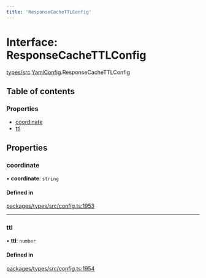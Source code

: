 ```yaml
---
title: 'ResponseCacheTTLConfig'
---
```


# Interface: ResponseCacheTTLConfig

[types/src](../modules/types_src).[YamlConfig](../modules/types_src.YamlConfig).ResponseCacheTTLConfig

## Table of contents

### Properties

- [coordinate](types_src.YamlConfig.ResponseCacheTTLConfig#coordinate)
- [ttl](types_src.YamlConfig.ResponseCacheTTLConfig#ttl)

## Properties

### coordinate

• **coordinate**: `string`

#### Defined in

[packages/types/src/config.ts:1953](https://github.com/Urigo/graphql-mesh/blob/master/packages/types/src/config.ts#L1953)

___

### ttl

• **ttl**: `number`

#### Defined in

[packages/types/src/config.ts:1954](https://github.com/Urigo/graphql-mesh/blob/master/packages/types/src/config.ts#L1954)
